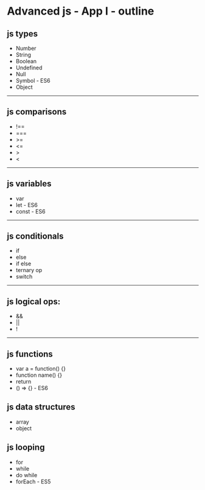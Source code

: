 # Advanced js - App I - outline

## js types

-   Number
-   String
-   Boolean
-   Undefined
-   Null
-   Symbol - ES6
-   Object

---

## js comparisons

-   !==
-   ===
-   \>=
-   <=
-   \>
-   <

---

## js variables

-   var
-   let - ES6
-   const - ES6

---

## js conditionals

-   if
-   else
-   if else
-   ternary op
-   switch

---

## js logical ops:

-   &&
-   ||
-   !

---

## js functions

-   var a = function() {}
-   function name() {}
-   return
-   () => {} - ES6

## js data structures

-   array
-   object

## js looping
- for
- while
- do while
- forEach - ES5